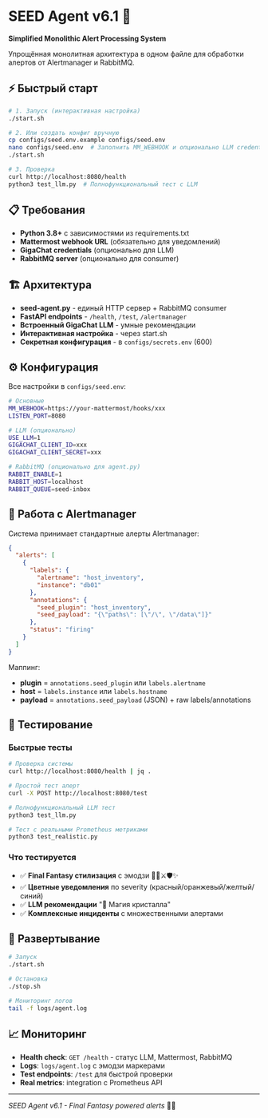 # SEED Agent v6.1 🚀

**Simplified Monolithic Alert Processing System**

Упрощённая монолитная архитектура в одном файле для обработки алертов от Alertmanager и RabbitMQ.

## ⚡ Быстрый старт

```bash
# 1. Запуск (интерактивная настройка)
./start.sh

# 2. Или создать конфиг вручную
cp configs/seed.env.example configs/seed.env
nano configs/seed.env  # Заполнить MM_WEBHOOK и опционально LLM credentials
./start.sh

# 3. Проверка
curl http://localhost:8080/health
python3 test_llm.py  # Полнофункциональный тест с LLM
```

## 📋 Требования

- **Python 3.8+** с зависимостями из requirements.txt
- **Mattermost webhook URL** (обязательно для уведомлений)  
- **GigaChat credentials** (опционально для LLM)
- **RabbitMQ server** (опционально для consumer)

## 🏗️ Архитектура

- **seed-agent.py** - единый HTTP сервер + RabbitMQ consumer
- **FastAPI endpoints** - `/health`, `/test`, `/alertmanager`
- **Встроенный GigaChat LLM** - умные рекомендации
- **Интерактивная настройка** - через start.sh
- **Секретная конфигурация** - в `configs/secrets.env` (600)

## ⚙️ Конфигурация

Все настройки в `configs/seed.env`:

```bash
# Основные
MM_WEBHOOK=https://your-mattermost/hooks/xxx
LISTEN_PORT=8080

# LLM (опционально)
USE_LLM=1
GIGACHAT_CLIENT_ID=xxx
GIGACHAT_CLIENT_SECRET=xxx

# RabbitMQ (опционально для agent.py)
RABBIT_ENABLE=1
RABBIT_HOST=localhost
RABBIT_QUEUE=seed-inbox
```

## 🔄 Работа с Alertmanager

Система принимает стандартные алерты Alertmanager:

```json
{
  "alerts": [
    {
      "labels": {
        "alertname": "host_inventory",
        "instance": "db01"
      },
      "annotations": {
        "seed_plugin": "host_inventory",
        "seed_payload": "{\"paths\": [\"/\", \"/data\"]}"
      },
      "status": "firing"
    }
  ]
}
```

Маппинг:
- **plugin** = `annotations.seed_plugin` или `labels.alertname`
- **host** = `labels.instance` или `labels.hostname`
- **payload** = `annotations.seed_payload` (JSON) + raw labels/annotations

## 🧪 Тестирование

### Быстрые тесты
```bash
# Проверка системы
curl http://localhost:8080/health | jq .

# Простой тест алерт
curl -X POST http://localhost:8080/test

# Полнофункциональный LLM тест  
python3 test_llm.py

# Тест с реальными Prometheus метриками
python3 test_realistic.py
```

### Что тестируется
- ✅ **Final Fantasy стилизация** с эмодзи 💎🔥⚔️🛡️✨
- ✅ **Цветные уведомления** по severity (красный/оранжевый/желтый/синий)  
- ✅ **LLM рекомендации** "🧠 Магия кристалла"
- ✅ **Комплексные инциденты** с множественными алертами

## 🚀 Развертывание

```bash
# Запуск
./start.sh

# Остановка  
./stop.sh

# Мониторинг логов
tail -f logs/agent.log
```

## 📈 Мониторинг

- **Health check**: `GET /health` - статус LLM, Mattermost, RabbitMQ
- **Logs**: `logs/agent.log` с эмодзи маркерами
- **Test endpoints**: `/test` для быстрой проверки
- **Real metrics**: integration с Prometheus API

---
*SEED Agent v6.1 - Final Fantasy powered alerts* 🌌✨